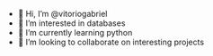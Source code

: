 - 👋 Hi, I’m @vitoriogabriel
- 👀 I’m interested in databases
- 🌱 I’m currently learning python
- 💞️ I’m looking to collaborate on interesting projects

<!---
vitoriogabriel/vitoriogabriel is a ✨ special ✨ repository because its `README.md` (this file) appears on your GitHub profile.
You can click the Preview link to take a look at your changes.
--->
